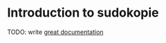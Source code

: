 # Introduction to sudokopie

TODO: write [great documentation](http://jacobian.org/writing/what-to-write/)
